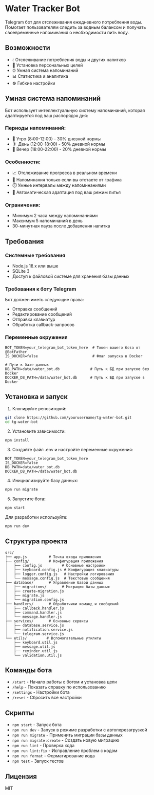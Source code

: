 # Water Tracker Bot

Telegram бот для отслеживания ежедневного потребления воды. Помогает пользователям следить за водным балансом и получать своевременные напоминания о необходимости пить воду.

## Возможности

- 💧 Отслеживание потребления воды и других напитков
- 🎯 Установка персональных целей
- ⏰ Умная система напоминаний
- 📊 Статистика и аналитика
- ⚙️ Гибкие настройки

## Умная система напоминаний

Бот использует интеллектуальную систему напоминаний, которая адаптируется под ваш распорядок дня:

### Периоды напоминаний:
- 🌅 Утро (8:00-12:00) - 30% дневной нормы
- ☀️ День (12:00-18:00) - 50% дневной нормы
- 🌆 Вечер (18:00-22:00) - 20% дневной нормы

### Особенности:
- 📈 Отслеживание прогресса в реальном времени
- 🎯 Напоминания только если вы отстаете от графика
- ⏱️ Умные интервалы между напоминаниями
- 🔄 Автоматическая адаптация под ваш режим питья

### Ограничения:
- Минимум 2 часа между напоминаниями
- Максимум 5 напоминаний в день
- 30-минутная пауза после добавления напитка

## Требования

### Системные требования
- Node.js 18.x или выше
- SQLite 3
- Доступ к файловой системе для хранения базы данных

### Требования к боту Telegram
Бот должен иметь следующие права:
- Отправка сообщений
- Редактирование сообщений
- Отправка клавиатур
- Обработка callback-запросов

### Переменные окружения
```env
BOT_TOKEN=your_telegram_bot_token_here  # Токен вашего бота от @BotFather
IS_DOCKER=false                         # Флаг запуска в Docker

# Пути к базе данных
DB_PATH=data/water_bot.db              # Путь к БД при запуске без Docker
DOCKER_DB_PATH=/data/water_bot.db      # Путь к БД при запуске в Docker
```

## Установка и запуск

1. Клонируйте репозиторий:
```bash
git clone https://github.com/yourusername/tg-water-bot.git
cd tg-water-bot
```

2. Установите зависимости:
```bash
npm install
```

3. Создайте файл .env и настройте переменные окружения:
```env
BOT_TOKEN=your_telegram_bot_token_here
IS_DOCKER=false
DB_PATH=data/water_bot.db
DOCKER_DB_PATH=/data/water_bot.db
```

4. Инициализируйте базу данных:
```bash
npm run migrate
```

5. Запустите бота:
```bash
npm start
```

Для разработки используйте:
```bash
npm run dev
```

## Структура проекта

```
src/
├── app.js          # Точка входа приложения
├── config/         # Конфигурация приложения
│   ├── config.js         # Основные настройки
│   ├── keyboard.config.js # Конфигурация клавиатуры
│   ├── logger.config.js   # Настройки логирования
│   └── message.config.js  # Текстовые сообщения
├── database/       # Управление базой данных
│   ├── migrations/       # Миграции базы данных
│   ├── create-migration.js
│   ├── migrate.js
│   └── migration.config.js
├── handlers/       # Обработчики команд и сообщений
│   ├── callback.handler.js
│   ├── command.handler.js
│   └── message.handler.js
├── services/       # Основные сервисы
│   ├── database.service.js
│   ├── notification.service.js
│   └── telegram.service.js
└── utils/         # Вспомогательные утилиты
    ├── keyboard.util.js
    ├── message.util.js
    ├── reminder.util.js
    └── validation.util.js
```

## Команды бота

- `/start` - Начало работы с ботом и установка цели
- `/help` - Показать справку по использованию
- `/settings` - Настройки бота
- `/reset` - Сбросить все настройки

## Скрипты

- `npm start` - Запуск бота
- `npm run dev` - Запуск в режиме разработки с автоперезагрузкой
- `npm run migrate` - Применить миграции базы данных
- `npm run migrate:create` - Создать новую миграцию
- `npm run lint` - Проверка кода
- `npm run lint:fix` - Исправление проблем с кодом
- `npm run format` - Форматирование кода
- `npm test` - Запуск тестов

## Лицензия

MIT
